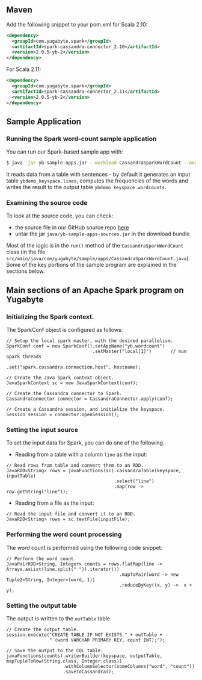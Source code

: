 ## Maven

Add the following snippet to your pom.xml for Scala 2.10:

```xml
<dependency>
  <groupId>com.yugabyte.spark</groupId>
  <artifactId>spark-cassandra-connector_2.10</artifactId>
  <version>2.0.5-yb-2</version>
</dependency>
```

For Scala 2.11:

```xml
<dependency>
  <groupId>com.yugabyte.spark</groupId>
  <artifactId>spark-cassandra-connector_2.11</artifactId>
  <version>2.0.5-yb-2</version>
</dependency>
```

## Sample Application

### Running the Spark word-count sample application

You can run our Spark-based sample app with:

```sh
$ java -jar yb-sample-apps.jar --workload CassandraSparkWordCount --nodes 127.0.0.1:9042
```

It reads data from a table with sentences - by default it generates an input table `ybdemo_keyspace.lines`, computes the frequencies of the words and writes the result to the output table `ybdemo_keyspace.wordcounts`.

### Examining the source code

To look at the source code, you can check:

- the source file in our GitHub source repo [here](https://github.com/yugabyte/yugabyte-db/blob/master/java/yb-loadtester/src/main/java/com/yugabyte/sample/apps/CassandraSparkWordCount.java)
- untar the jar `java/yb-sample-apps-sources.jar` in the download bundle

Most of the logic is in the `run()` method of the `CassandraSparkWordCount` class (in the file `src/main/java/com/yugabyte/sample/apps/CassandraSparkWordCount.java`). Some of the key portions of the sample program are explained in the sections below.


## Main sections of an Apache Spark program on Yugabyte

### Initializing the Spark context.

The SparkConf object is configured as follows:

```
// Setup the local spark master, with the desired parallelism.
SparkConf conf = new SparkConf().setAppName("yb.wordcount")
                                .setMaster("local[1]")       // num Spark threads
                                .set("spark.cassandra.connection.host", hostname);

// Create the Java Spark context object.
JavaSparkContext sc = new JavaSparkContext(conf);

// Create the Cassandra connector to Spark.
CassandraConnector connector = CassandraConnector.apply(conf);

// Create a Cassandra session, and initialize the keyspace.
Session session = connector.openSession();
```

### Setting the input source

To set the input data for Spark, you can do one of the following.

- Reading from a table with a column `line` as the input:
```
// Read rows from table and convert them to an RDD.
JavaRDD<String> rows = javaFunctions(sc).cassandraTable(keyspace, inputTable)
                                        .select("line")
                                        .map(row -> row.getString("line"));
```

- Reading from a file as the input:
```
// Read the input file and convert it to an RDD.
JavaRDD<String> rows = sc.textFile(inputFile);
```

### Performing the word count processing

The word count is performed using the following code snippet:
```
// Perform the word count.
JavaPairRDD<String, Integer> counts = rows.flatMap(line -> Arrays.asList(line.split(" ")).iterator())
                                          .mapToPair(word -> new Tuple2<String, Integer>(word, 1))
                                          .reduceByKey((x, y) ->  x + y);
```

### Setting the output table

The output is written to the `outTable` table.
```
// Create the output table.
session.execute("CREATE TABLE IF NOT EXISTS " + outTable +
                " (word VARCHAR PRIMARY KEY, count INT);");

// Save the output to the CQL table.
javaFunctions(counts).writerBuilder(keyspace, outputTable, mapTupleToRow(String.class, Integer.class))
                     .withColumnSelector(someColumns("word", "count"))
                     .saveToCassandra();
```
